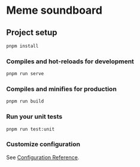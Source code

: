 # Meme soundboard

## Project setup

```bash
pnpm install
```

### Compiles and hot-reloads for development

```bash
pnpm run serve
```

### Compiles and minifies for production

```bash
pnpm run build
```

### Run your unit tests

```bash
pnpm run test:unit
```

### Customize configuration

See [Configuration Reference](https://cli.vuejs.org/config/).
